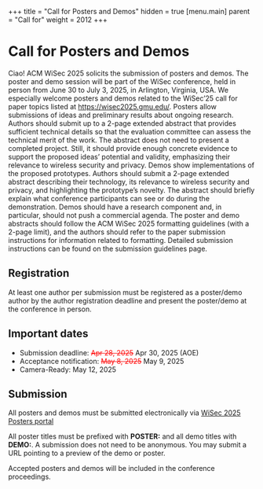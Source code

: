 +++
title = "Call for Posters and Demos"
hidden = true
[menu.main]
    parent = "Call for"
    weight = 2012
+++

# Call for Posters and Demos

Ciao! ACM WiSec 2025 solicits the submission of posters and demos. The poster and demo session will be part of the WiSec conference, held in person from June 30 to July 3, 2025, in Arlington, Virginia, USA. We especially welcome posters and demos related to the WiSec’25 call for paper topics listed at https://wisec2025.gmu.edu/. 
Posters allow submissions of ideas and preliminary results about ongoing research. Authors should submit up to a 2-page extended abstract that provides sufficient technical details so that the evaluation committee can assess the technical merit of the work. The abstract does not need to present a completed project. Still, it should provide enough concrete evidence to support the proposed ideas’ potential and validity, emphasizing their relevance to wireless security and privacy.
Demos show implementations of the proposed prototypes. Authors should submit a 2-page extended abstract describing their technology, its relevance to wireless security and privacy, and highlighting the prototype’s novelty. The abstract should briefly explain what conference participants can see or do during the demonstration. Demos should have a research component and, in particular, should not push a commercial agenda.
The poster and demo abstracts should follow the ACM WiSec 2025 formatting guidelines (with a 2-page limit), and the authors should refer to the paper submission instructions for information related to formatting. Detailed submission instructions can be found on the submission guidelines page.

## Registration

At least one author per submission must be registered as a poster/demo author by the author registration deadline and present the poster/demo at the conference in person.

## Important dates
- Submission deadline: <span style="color:red">~~Apr 28, 2025~~</span> Apr 30, 2025 (AOE)
- Acceptance notification: <span style="color:red">~~May 8, 2025~~</span> May 9, 2025
- Camera-Ready: May 12, 2025


## Submission

All posters and demos must be submitted electronically via [WiSec 2025 Posters portal](https://wisec25posters.hotcrp.com/)

All poster titles must be prefixed with **POSTER:** and all demo titles with **DEMO:**. A submission does not need to be anonymous. You may submit a URL pointing to a preview of the demo or poster.

Accepted posters and demos will be included in the conference proceedings.
